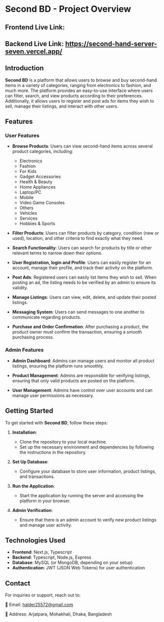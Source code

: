 # Second BD - Project Overview

## Frontend Live Link:

## Backend Live Link: https://second-hand-server-seven.vercel.app/

## Introduction

**Second BD** is a platform that allows users to browse and buy second-hand items in a variety of categories, ranging from electronics to fashion, and much more. The platform provides an easy-to-use interface where users can filter, search, and view products according to their preferences. Additionally, it allows users to register and post ads for items they wish to sell, manage their listings, and interact with other users.

## Features

### User Features

- **Browse Products**: Users can view second-hand items across several product categories, including:

  - Electronics
  - Fashion
  - For Kids
  - Gadget Accessories
  - Health & Beauty
  - Home Appliances
  - Laptop/PC
  - Mobile
  - Video Game Consoles
  - Others
  - Vehicles
  - Services
  - Hobbies & Sports

- **Filter Products**: Users can filter products by category, condition (new or used), location, and other criteria to find exactly what they need.

- **Search Functionality**: Users can search for products by title or other relevant terms to narrow down their options.

- **User Registration, login and Profile**: Users can easily register for an account, manage their profile, and track their activity on the platform.

- **Post Ads**: Registered users can easily list items they wish to sell. When posting an ad, the listing needs to be verified by an admin to ensure its validity.

- **Manage Listings**: Users can view, edit, delete, and update their posted listings.

- **Messaging System**: Users can send messages to one another to communicate regarding products.

- **Purchase and Order Confirmation**: After purchasing a product, the product owner must confirm the transaction, ensuring a smooth purchasing process.

### Admin Features

- **Admin Dashboard**: Admins can manage users and monitor all product listings, ensuring the platform runs smoothly.

- **Product Management**: Admins are responsible for verifying listings, ensuring that only valid products are posted on the platform.

- **User Management**: Admins have control over user accounts and can manage user permissions as necessary.

## Getting Started

To get started with **Second BD**, follow these steps:

1. **Installation**:

   - Clone the repository to your local machine.
   - Set up the necessary environment and dependencies by following the instructions in the repository.

2. **Set Up Database**:

   - Configure your database to store user information, product listings, and transactions.

3. **Run the Application**:

   - Start the application by running the server and accessing the platform in your browser.

4. **Admin Verification**:
   - Ensure that there is an admin account to verify new product listings and manage user activity.

## Technologies Used

- **Frontend**: Next.js, Typescript
- **Backend**: Typescript, Node.js, Express
- **Database**: MySQL (or MongoDB, depending on your setup)
- **Authentication**: JWT (JSON Web Tokens) for user authentication

## Contact

For inquiries or support, reach out to:

📧 Email: halder25572@gmail.com

📍 Address: Arjatpara, Mohakhali, Dhaka, Bangladesh
